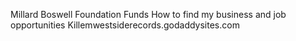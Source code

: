 Millard Boswell Foundation Funds
How to find my business and job opportunities 
Killemwestsiderecords.godaddysites.com 

